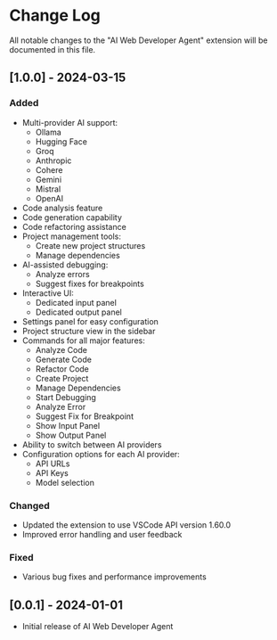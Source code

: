 # Change Log

All notable changes to the "AI Web Developer Agent" extension will be documented in this file.

## [1.0.0] - 2024-03-15

### Added
- Multi-provider AI support:
  - Ollama
  - Hugging Face
  - Groq
  - Anthropic
  - Cohere
  - Gemini
  - Mistral
  - OpenAI
- Code analysis feature
- Code generation capability
- Code refactoring assistance
- Project management tools:
  - Create new project structures
  - Manage dependencies
- AI-assisted debugging:
  - Analyze errors
  - Suggest fixes for breakpoints
- Interactive UI:
  - Dedicated input panel
  - Dedicated output panel
- Settings panel for easy configuration
- Project structure view in the sidebar
- Commands for all major features:
  - Analyze Code
  - Generate Code
  - Refactor Code
  - Create Project
  - Manage Dependencies
  - Start Debugging
  - Analyze Error
  - Suggest Fix for Breakpoint
  - Show Input Panel
  - Show Output Panel
- Ability to switch between AI providers
- Configuration options for each AI provider:
  - API URLs
  - API Keys
  - Model selection

### Changed
- Updated the extension to use VSCode API version 1.60.0
- Improved error handling and user feedback

### Fixed
- Various bug fixes and performance improvements

## [0.0.1] - 2024-01-01

- Initial release of AI Web Developer Agent